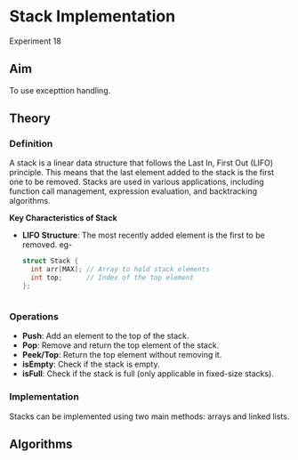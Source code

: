 # Stack Implementation
Experiment 18

## Aim 
To use excepttion handling.

## Theory
### Definition
A stack is a linear data structure that follows the Last In, First Out (LIFO) principle. This means that the last element added to the stack is the first one to be removed. Stacks are used in various applications, including function call management, expression evaluation, and backtracking algorithms.

**Key Characteristics of Stack**

- **LIFO Structure**: The most recently added element is the first to be removed.
  eg-
  
  ```cpp
  struct Stack {
    int arr[MAX]; // Array to hold stack elements
    int top;      // Index of the top element
  };
  


### Operations

- **Push**: Add an element to the top of the stack.
- **Pop**: Remove and return the top element of the stack.
- **Peek/Top**: Return the top element without removing it.
- **isEmpty**: Check if the stack is empty.
- **isFull**: Check if the stack is full (only applicable in fixed-size stacks).

### Implementation

Stacks can be implemented using two main methods: arrays and linked lists.

## Algorithms
